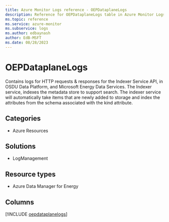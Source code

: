```yaml
---
title: Azure Monitor Logs reference - OEPDataplaneLogs
description: Reference for OEPDataplaneLogs table in Azure Monitor Logs.
ms.topic: reference
ms.service: azure-monitor
ms.subservice: logs
ms.author: edbaynash
author: EdB-MSFT
ms.date: 08/28/2023
---
```


# OEPDataplaneLogs

Contains logs for HTTP requests & responses for the Indexer Service API, in OSDU Data Platform, and Microsoft Energy Data Services. The Indexer service, indexes the metadata store to support search. The indexer service will automatically take items that are newly added to storage and index the attributes from the schema associated with the kind attribute.

## Categories

- Azure Resources
## Solutions

- LogManagement
## Resource types

- Azure Data Manager for Energy

            


## Columns
  
[!INCLUDE [oepdataplanelogs](../includes/oepdataplanelogs-include.md)]
